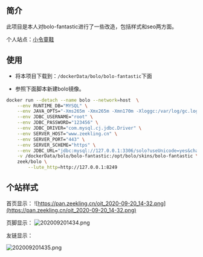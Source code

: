 ## 简介

此项目是本人对bolo-fantastic进行了一些改造，包括样式和seo两方面。

个人站点：[小令童鞋](https://www.zeekling.cn/)

## 使用

- 将本项目下载到：`/dockerData/bolo/bolo-fantastic`下面

- 参照下面脚本新建bolo镜像。
```sh
docker run --detach --name bolo --network=host  \
    --env RUNTIME_DB="MYSQL" \
    --env JAVA_OPTS="-Xms265m -Xmx265m -Xmn170m -Xloggc:/var/log/gc.log" \
    --env JDBC_USERNAME="root" \
    --env JDBC_PASSWORD="123456" \
    --env JDBC_DRIVER="com.mysql.cj.jdbc.Driver" \
    --env SERVER_HOST="www.zeekling.cn" \
	--env SERVER_PORT="443" \
    --env SERVER_SCHEME="https" \
    --env JDBC_URL="jdbc:mysql://127.0.0.1:3306/solo?useUnicode=yes&characterEncoding=UTF-8&allowPublicKeyRetrieval=true&useSSL=false&serverTimezone=UTC" \
    -v /dockerData/bolo/bolo-fantastic:/opt/bolo/skins/bolo-fantastic \
    zeek/bolo \
        --lute_http=http://127.0.0.1:8249
```

## 个站样式

首页显示：
![https://pan.zeekling.cn/oit_2020-09-20_14-32.png](https://pan.zeekling.cn/oit_2020-09-20_14-32.png)

页脚显示：
![202009201434.png](https://pan.zeekling.cn/713_2020-09-20_14-34.png)

友链显示：

![202009201435.png](https://pan.zeekling.cn/46U_2020-09-20_14-35.png)


